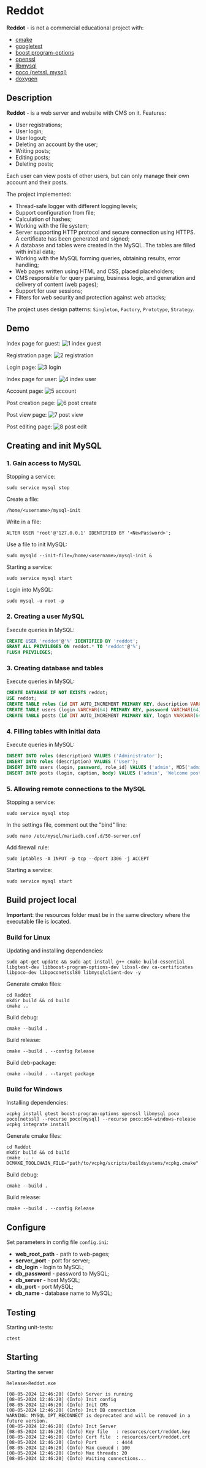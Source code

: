 # Reddot
**Reddot** - is not a commercial educational project with:
* [cmake](https://github.com/Kitware/CMake)
* [googletest](https://github.com/google/googletest)
* [boost program-options](https://github.com/boostorg/program_options)
* [openssl](https://github.com/openssl/openssl)
* [libmysql](https://github.com/LuaDist/libmysql)
* [poco (netssl, mysql)](https://github.com/pocoproject/poco)
* [doxygen](https://github.com/doxygen/doxygen)


## Description
**Reddot** - is a web server and website with CMS on it.
Features:
* User registrations;
* User login;
* User logout;
* Deleting an account by the user;
* Writing posts;
* Editing posts;
* Deleting posts;

Each user can view posts of other users, but can only manage their own account and their posts.

The project implemented:
* Thread-safe logger with different logging levels;
* Support configuration from file;
* Calculation of hashes;
* Working with the file system;
* Server supporting HTTP protocol and secure connection using HTTPS. A certificate has been generated and signed;
* A database and tables were created in the MySQL. The tables are filled with initial data;
* Working with the MySQL forming queries, obtaining results, error handling;
* Web pages written using HTML and CSS, placed placeholders;
* CMS responsible for query parsing, business logic, and generation and delivery of content (web pages);
* Support for user sessions;
* Filters for web security and protection against web attacks;

The project uses design patterns: `Singleton`, `Factory`, `Prototype`, `Strategy`.


## Demo
Index page for guest:
![1 index guest](https://raw.githubusercontent.com/ProphetRu/Reddot/master/images/1%20index%20guest.jpg)

Registration page:
![2 registration](https://raw.githubusercontent.com/ProphetRu/Reddot/master/images/2%20registration.jpg)

Login page:
![3 login](https://raw.githubusercontent.com/ProphetRu/Reddot/master/images/3%20login.jpg)

Index page for user:
![4 index user](https://raw.githubusercontent.com/ProphetRu/Reddot/master/images/4%20index%20user.jpg)

Account page:
![5 account](https://raw.githubusercontent.com/ProphetRu/Reddot/master/images/5%20account.jpg)

Post creation page:
![6 post create](https://raw.githubusercontent.com/ProphetRu/Reddot/master/images/6%20post%20create.jpg)

Post view page:
![7 post view](https://raw.githubusercontent.com/ProphetRu/Reddot/master/images/7%20post%20view.jpg)

Post editing page:
![8 post edit](https://raw.githubusercontent.com/ProphetRu/Reddot/master/images/8%20post%20edit.jpg)


## Creating and init MySQL
### 1. Gain access to MySQL
Stopping a service:
```shell
sudo service mysql stop
```

Create a file: 
```shell
/home/<username>/mysql-init
```

Write in a file: 
```shell
ALTER USER 'root'@'127.0.0.1' IDENTIFIED BY '<NewPassword>';
```

Use a file to init MySQL: 
```shell
sudo mysqld --init-file=/home/<username>/mysql-init &
```

Starting a service: 
```shell
sudo service mysql start
```

Login into MySQL:
```shell
sudo mysql -u root -p
```

### 2. Creating a user MySQL
Execute queries in MySQL:
```sql
CREATE USER 'reddot'@'%' IDENTIFIED BY 'reddot';
GRANT ALL PRIVILEGES ON reddot.* TO 'reddot'@'%';
FLUSH PRIVILEGES;
```

### 3. Creating database and tables
Execute queries in MySQL:
```sql
CREATE DATABASE IF NOT EXISTS reddot;
USE reddot;
CREATE TABLE roles (id INT AUTO_INCREMENT PRIMARY KEY, description VARCHAR(32));
CREATE TABLE users (login VARCHAR(64) PRIMARY KEY, password VARCHAR(64), role_id INT, FOREIGN KEY (role_id) REFERENCES roles(id));
CREATE TABLE posts (id INT AUTO_INCREMENT PRIMARY KEY, login VARCHAR(64), caption VARCHAR(255), body TEXT, FOREIGN KEY (login) REFERENCES users(login));
```

### 4. Filling tables with initial data
Execute  queries in MySQL:
```sql
INSERT INTO roles (description) VALUES ('Administrator');
INSERT INTO roles (description) VALUES ('User');
INSERT INTO users (login, password, role_id) VALUES ('admin', MD5('admin'), 1);
INSERT INTO posts (login, caption, body) VALUES ('admin', 'Welcome post', 'Welcome to Reddot!');
```

### 5. Allowing remote connections to the MySQL
Stopping a service:
```shell
sudo service mysql stop
```

In the settings file, comment out the "bind" line:
```shell
sudo nano /etc/mysql/mariadb.conf.d/50-server.cnf
```

Add firewall rule:
```shell
sudo iptables -A INPUT -p tcp --dport 3306 -j ACCEPT
```

Starting a service: 
```shell
sudo service mysql start
```


## Build project local
**Important**: the resources folder must be in the same directory where the executable file is located.

### Build for Linux
Updating and installing dependencies:
```shell
sudo apt-get update && sudo apt install g++ cmake build-essential libgtest-dev libboost-program-options-dev libssl-dev ca-certificates libpoco-dev libpoconetssl80 libmysqlclient-dev -y
```

Generate cmake files:
```shell
cd Reddot
mkdir build && cd build
cmake ..
```

Build debug:
```shell
cmake --build .
```

Build release:
```shell
cmake --build . --config Release
```

Build deb-package:
```shell
cmake --build . --target package
```

### Build for Windows
Installing dependencies:
```shell
vcpkg install gtest boost-program-options openssl libmysql poco poco[netssl] --recurse poco[mysql] --recurse poco:x64-windows-release
vcpkg integrate install
```

Generate cmake files:
```shell
cd Reddot
mkdir build && cd build
cmake .. -DCMAKE_TOOLCHAIN_FILE="path/to/vcpkg/scripts/buildsystems/vcpkg.cmake"
```

Build debug:
```shell
cmake --build . 
```

Build release:
```shell
cmake --build . --config Release
```


## Configure
Set parameters in config file `config.ini`:
* **web_root_path** - path to web-pages;
* **server_port** - port for server;
* **db_login** - login to MySQL;
* **db_password** - password to MySQL;
* **db_server** - host MySQL;
* **db_port** - port MySQL;
* **db_name** - database name to MySQL;


## Testing
Starting unit-tests:
```shell
ctest
```


## Starting
Starting the server
```shell
Release>Reddot.exe

[08-05-2024 12:46:20] (Info) Server is running
[08-05-2024 12:46:20] (Info) Init config
[08-05-2024 12:46:20] (Info) Init CMS
[08-05-2024 12:46:20] (Info) Init DB connection
WARNING: MYSQL_OPT_RECONNECT is deprecated and will be removed in a future version.
[08-05-2024 12:46:20] (Info) Init Server
[08-05-2024 12:46:20] (Info) Key file   : resources/cert/reddot.key
[08-05-2024 12:46:20] (Info) Cert file  : resources/cert/reddot.crt
[08-05-2024 12:46:20] (Info) Port       : 4444
[08-05-2024 12:46:20] (Info) Max queued : 100
[08-05-2024 12:46:20] (Info) Max threads: 20
[08-05-2024 12:46:20] (Info) Waiting connections...
```
